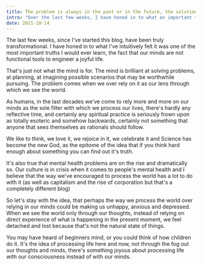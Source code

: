 ```yaml
---
title: The problem is always in the past or in the future, the solution is always in the present, part 1
intro: "Over the last few weeks, I have honed in to what an important truth: our minds are not functional tools to engineer a joyful life."
date: 2021-10-14
---
```


The last few weeks, since I've started this blog, have been truly transformational. I have honed in to what I've intuitively felt it was one of the most important truths I would ever learn, the fact that our minds are not functional tools to engineer a joyful life.

That's just not what the mind is for. The mind is brilliant at solving problems, at planning, at imagining possible scenarios that may be worthwhile pursuing. The problem comes when we over rely on it as our lens through which we see the world.

As humans, in the last decades we've come to rely more and more on our minds as the sole filter with which we process our lives, there's hardly any reflective time, and certainly any spiritual practice is seriously frown upon as totally esoteric and somehow backwards, certainly not something that anyone that sees themselves as rationals should follow.

We like to think, we love it, we rejoice in it, we celebrate it and Science has become the new God, as the epitome of the idea that if you think hard enough about something you can find out it's truth.

It's also true that mental health problems are on the rise and dramatically so. Our culture is in crisis when it comes to people's mental health and I believe that the way we've encouraged to process the world has a lot to do with it (as well as capitalism and the rise of corporation but that's a completely different blog)

So let's stay with the idea, that perhaps the way we process the world over relying in our minds could be making us unhappy, anxious and depressed. When we see the world only through our thoughts, instead of relying on direct experience of what is happening in the present moment, we feel detached and lost because that's not the natural state of things.

You may have heard of beginners mind, or you could think of how children do it. It's the idea of processing life here and now, not through the fog out our thoughts and minds, there's something joyous about processing life with our consciousness instead of with our minds.
